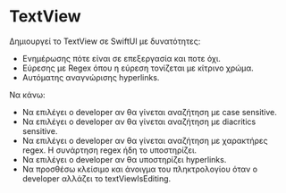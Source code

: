 # TextView

Δημιουργεί το TextView σε SwiftUI με δυνατότητες: 

- Ενημέρωσης πότε είναι σε επεξεργασία και ποτε όχι.
- Εύρεσης με Regex όπου η εύρεση τονίζεται με κίτρινο χρώμα.
- Αυτόματης αναγνώρισης hyperlinks.


Να κάνω:
- Να επιλέγει ο developer αν θα γίνεται αναζήτηση με case sensitive.
- Να επιλέγει ο developer αν θα γίνεται αναζήτηση με diacritics sensitive.
- Να επιλέγει ο developer αν θα γίνεται αναζήτηση με χαρακτήρες regex. Η συνάρτηση regex ήδη το υποστηρίζει.
- Να επιλέγει ο developer αν θα υποστηρίζει hyperlinks.
- Να προσθέσω κλείσιμο και άνοιγμα του πληκτρολογίου όταν ο developer αλλάζει το textViewIsEditing.
